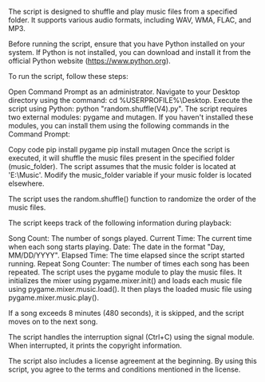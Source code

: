 The script is designed to shuffle and play music files from a specified folder. It supports various audio formats, including WAV, WMA, FLAC, and MP3.

Before running the script, ensure that you have Python installed on your system. If Python is not installed, you can download and install it from the official Python website (https://www.python.org).

To run the script, follow these steps:

Open Command Prompt as an administrator.
Navigate to your Desktop directory using the command: cd %USERPROFILE%\Desktop.
Execute the script using Python: python "random.shuffle(V4).py".
The script requires two external modules: pygame and mutagen. If you haven't installed these modules, you can install them using the following commands in the Command Prompt:

Copy code
pip install pygame
pip install mutagen
Once the script is executed, it will shuffle the music files present in the specified folder (music_folder). The script assumes that the music folder is located at 'E:\Music'. Modify the music_folder variable if your music folder is located elsewhere.

The script uses the random.shuffle() function to randomize the order of the music files.

The script keeps track of the following information during playback:

Song Count: The number of songs played.
Current Time: The current time when each song starts playing.
Date: The date in the format "Day, MM/DD/YYYY".
Elapsed Time: The time elapsed since the script started running.
Repeat Song Counter: The number of times each song has been repeated.
The script uses the pygame module to play the music files. It initializes the mixer using pygame.mixer.init() and loads each music file using pygame.mixer.music.load(). It then plays the loaded music file using pygame.mixer.music.play().

If a song exceeds 8 minutes (480 seconds), it is skipped, and the script moves on to the next song.

The script handles the interruption signal (Ctrl+C) using the signal module. When interrupted, it prints the copyright information.

The script also includes a license agreement at the beginning. By using this script, you agree to the terms and conditions mentioned in the license.
